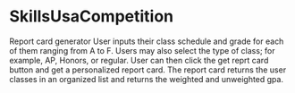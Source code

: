 # SkillsUsaCompetition
Report card generator
User inputs their class schedule and grade for each of them ranging from A to F.
Users may also select the type of class; for example, AP, Honors, or regular. 
User can then click the get reprt card button and get a personalized report card. 
The report card returns the user classes in an organized list and returns the weighted and unweighted gpa. 
